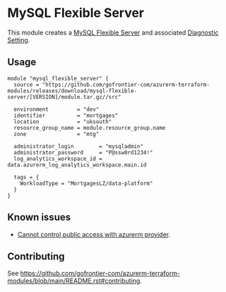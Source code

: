 # MySQL Flexible Server

This module creates a [MySQL Flexible Server](https://registry.terraform.io/providers/hashicorp/azurerm/latest/docs/resources/mysql_flexible_server) and associated [Diagnostic Setting](https://registry.terraform.io/providers/hashicorp/azurerm/latest/docs/resources/monitor_diagnostic_setting).

## Usage

```hcl
module "mysql_flexible_server" {
  source = "https://github.com/gofrontier-com/azurerm-terraform-modules/releases/download/mysql-flexible-server/[VERSION]/module.tar.gz//src"

  environment         = "dev"
  identifier          = "mortgages"
  location            = "uksouth"
  resource_group_name = module.resource_group.name
  zone                = "mtg"

  administrator_login        = "mysqladmin"
  administrator_password     = "P@ssw0rd1234!"
  log_analytics_workspace_id = data.azurerm_log_analytics_workspace.main.id

  tags = {
    WorkloadType = "MortgagesLZ/data-platform"
  }
}
```

## Known issues

- [Cannot control public access with azurerm provider](https://github.com/hashicorp/terraform-provider-azurerm/issues/21832).

## Contributing

See <https://github.com/gofrontier-com/azurerm-terraform-modules/blob/main/README.rst#contributing>.
